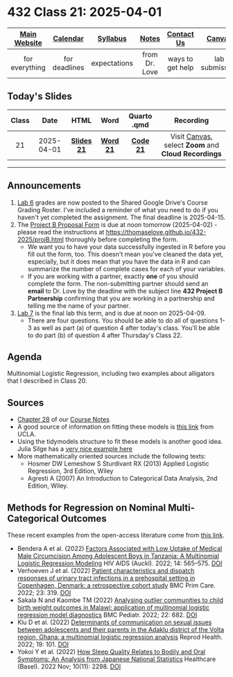# 432 Class 21: 2025-04-01

[Main Website](https://thomaselove.github.io/432-2025/) | [Calendar](https://thomaselove.github.io/432-2025/calendar.html) | [Syllabus](https://thomaselove.github.io/432-syllabus-2025/) | [Notes](https://thomaselove.github.io/432-notes/) | [Contact Us](https://thomaselove.github.io/432-2025/contact.html) | [Canvas](https://canvas.case.edu) | [Data and Code](https://github.com/THOMASELOVE/432-data) | [Sources](https://github.com/THOMASELOVE/432-classes-2024/tree/main/sources)
:-----------: | :--------------: | :----------: | :---------: | :-------------: | :-----------: | :------------: |:------:
for everything | for deadlines | expectations | from Dr. Love | ways to get help | lab submission | for downloads | to read

## Today's Slides

Class | Date | HTML | Word | Quarto .qmd | Recording
:---: | :--------: | :------: | :------: | :------: | :-------------:
21 | 2025-04-01 | **[Slides 21](https://thomaselove.github.io/432-slides-2025/slides21.html)** | **[Word 21](https://thomaselove.github.io/432-slides-2025/slides21w.docx)** | **[Code 21](https://github.com/THOMASELOVE/432-slides-2025/blob/main/slides21.qmd)** | Visit [Canvas](https://canvas.case.edu/), select **Zoom** and **Cloud Recordings**

---

## Announcements

1. [Lab 6](https://thomaselove.github.io/432-2025/lab6.html) grades are now posted to the Shared Google Drive's Course Grading Roster. I've included a reminder of what you need to do if you haven't yet completed the assignment. The final deadline is 2025-04-15.
2. The [Project B Proposal Form](https://bit.ly/432-2025-projB-proposal) is due at noon tomorrow (2025-04-02) - please read the instructions at <https://thomaselove.github.io/432-2025/projB.html> thoroughly before completing the form.
    - We want you to have your data successfully ingested in R before you fill out the form, too. This doesn't mean you've cleaned the data yet, especially, but it does mean that you have the data in R and can summarize the number of complete cases for each of your variables.
    - If you are working with a partner, exactly **one** of you should complete the form. The non-submitting partner should send an **email** to Dr. Love by the deadline with the subject line **432 Project B Partnership** confirming that you are working in a partnership and telling me the name of your partner.
3. [Lab 7](https://thomaselove.github.io/432-2025/lab7.html) is the final lab this term, and is due at noon on 2025-04-09.
    - There are four questions. You should be able to do all of questions 1-3 as well as part (a) of question 4 after today's class. You'll be able to do part (b) of question 4 after Thursday's Class 22.


## Agenda 

Multinomial Logistic Regression, including two examples about alligators that I described in Class 20.

## Sources

- [Chapter 28](https://thomaselove.github.io/432-notes/multinomial.html) of our [Course Notes](https://thomaselove.github.io/432-2025/notes.html)
- A good source of information on fitting these models is [this link](https://stats.idre.ucla.edu/r/dae/multinomial-logistic-regression/) from UCLA.
- Using the tidymodels structure to fit these models is another good idea. Julia Silge has a [very nice example here](https://juliasilge.com/blog/multinomial-volcano-eruptions/)
- More mathematically oriented sources include the following texts:
  - Hosmer DW Lemeshow S Sturdivant RX (2013) Applied Logistic Regression, 3rd Edition, Wiley
  - Agresti A (2007) An Introduction to Categorical Data Analysis, 2nd Edition, Wiley.

## Methods for Regression on Nominal Multi-Categorical Outcomes

These recent examples from the open-access literature come from [this link](https://github.com/THOMASELOVE/432-sources/blob/main/recent.md).

- Bendera A et al. (2022) [Factors Associated with Low Uptake of Medical Male Circumcision Among Adolescent Boys in Tanzania: A Multinomial Logistic Regression Modeling](https://www.ncbi.nlm.nih.gov/pmc/articles/PMC9785118/) HIV AIDS (Auckl). 2022; 14: 565–575. [DOI](https://doi.org/10.2147%2FHIV.S387380)
- Verhoeven J et al. (2022) [Patient characteristics and dispatch responses of urinary tract infections in a prehospital setting in Copenhagen, Denmark: a retrospective cohort study](https://www.ncbi.nlm.nih.gov/pmc/articles/PMC9736713/) BMC Prim Care. 2022; 23: 319. [DOI](https://doi.org/10.1186%2Fs12875-022-01915-4)
- Sakala N and Kaombe TM (2022) [Analysing outlier communities to child birth weight outcomes in Malawi: application of multinomial logistic regression model diagnostics](https://www.ncbi.nlm.nih.gov/pmc/articles/PMC9701370/) BMC Pediatr. 2022; 22: 682. [DOI](https://doi.org/10.1186%2Fs12887-022-03742-z)
- Klu D et al. (2022) [Determinants of communication on sexual issues between adolescents and their parents in the Adaklu district of the Volta region, Ghana: a multinomial logistic regression analysis](https://www.ncbi.nlm.nih.gov/pmc/articles/PMC9044737/) Reprod Health. 2022; 19: 101. [DOI](https://doi.org/10.1186%2Fs12978-022-01402-0)
- Yokoi Y et al. (2022) [How Sleep Quality Relates to Bodily and Oral Symptoms: An Analysis from Japanese National Statistics](https://www.ncbi.nlm.nih.gov/pmc/articles/PMC9690173/) Healthcare (Basel). 2022 Nov; 10(11): 2298. [DOI](https://doi.org/10.3390%2Fhealthcare10112298)

